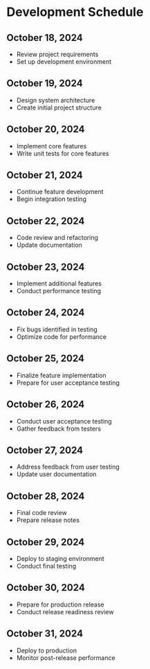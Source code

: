 # Development Schedule

## October 18, 2024
- Review project requirements
- Set up development environment

## October 19, 2024
- Design system architecture
- Create initial project structure

## October 20, 2024
- Implement core features
- Write unit tests for core features

## October 21, 2024
- Continue feature development
- Begin integration testing

## October 22, 2024
- Code review and refactoring
- Update documentation

## October 23, 2024
- Implement additional features
- Conduct performance testing

## October 24, 2024
- Fix bugs identified in testing
- Optimize code for performance

## October 25, 2024
- Finalize feature implementation
- Prepare for user acceptance testing

## October 26, 2024
- Conduct user acceptance testing
- Gather feedback from testers

## October 27, 2024
- Address feedback from user testing
- Update user documentation

## October 28, 2024
- Final code review
- Prepare release notes

## October 29, 2024
- Deploy to staging environment
- Conduct final testing

## October 30, 2024
- Prepare for production release
- Conduct release readiness review

## October 31, 2024
- Deploy to production
- Monitor post-release performance
